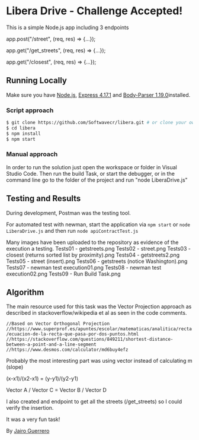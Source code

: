 # Libera Drive - Challenge Accepted!

This is a simple Node.js app including 3 endpoints

app.post("/street", (req, res) => {...});

app.get("/get_streets", (req, res) => {...});

app.get("/closest", (req, res) => {...});

## Running Locally

Make sure you have [Node.js](http://nodejs.org/), [Express 4.17.1](http://expressjs.com/) and [Body-Parser 1.19.0](https://www.npmjs.com/package/body-parser)installed.

### Script approach
```sh
$ git clone https://github.com/Softwavecr/libera.git # or clone your own fork
$ cd libera
$ npm install
$ npm start
```
### Manual approach
In order to run the solution just open the workspace or folder in Visual Studio Code. 
Then run the build Task, or start the debugger, or in the command line go to the folder of the project and run "node LiberaDrive.js"


## Testing and Results
During development, Postman was the testing  tool.

For automated test with newman, start the application via 
`npm start` or `node LiberaDrive.js` 
and then run `node apiContractTest.js`

Many images have been uploaded to the repository as evidence of the execution a testing.
Tests01 - getstreets.png
Tests02 - street.png
Tests03 - closest (returns sorted list by proximity).png
Tests04 - getstreets2.png
Tests05 - street (insert).png
Tests06 - getstreets (notice Washington).png
Tests07 - newman test execution01.png
Tests08 - newman test execution02.png
Tests09 - Run Build Task.png

## Algorithm
The main resource used for this task was the Vector Projection approach as described in stackoverflow/wikipedia et al as seen in the code comments.

`//Based on Vector Orthogonal Projection
//https://www.superprof.es/apuntes/escolar/matematicas/analitica/recta/ecuacion-de-la-recta-que-pasa-por-dos-puntos.html
//https://stackoverflow.com/questions/849211/shortest-distance-between-a-point-and-a-line-segment
//https://www.desmos.com/calculator/md6buy4efz`

Probably the most interesting part was using vector instead of calculating m (slope)

(x-x1)/(x2-x1) = (y-y1)/(y2-y1)

Vector A / Vector C = Vector B / Vector D

I also created and endpoint to get all the streets (/get_streets) so I could verify the insertion.

It was a very fun task!

By [Jairo Guerrero](https://www.linkedin.com/in/jairo-guerrero-lozano-8a0a12115/)
